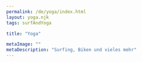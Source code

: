 ```yaml
---
permalink: /de/yoga/index.html
layout: yoga.njk
tags: surfAndYoga

title: "Yoga"

metaImage: ""
metaDescription: "Surfing, Biken und vieles mehr"
---
```

